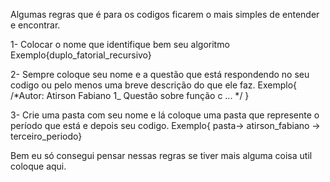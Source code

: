 Algumas regras que é para os codigos ficarem o mais simples de entender e encontrar.
  
  
  
  1- Colocar o nome que identifique bem seu algoritmo
    Exemplo{duplo_fatorial_recursivo}
  
  
  
  2- Sempre coloque seu nome e a questão que está respondendo no seu codigo ou pelo menos uma breve 
  descrição do que ele faz.
    Exemplo{ /*Autor: Atirson Fabiano
              1_ Questão sobre função c ...
              */
        }
  
  
  3- Crie uma pasta com seu nome e lá coloque uma pasta que represente o período que está e depois seu codigo.
    Exemplo{ pasta-> atirson_fabiano -> terceiro_periodo}
    
 Bem eu só consegui pensar nessas regras se tiver mais alguma coisa util coloque aqui.
 
    
